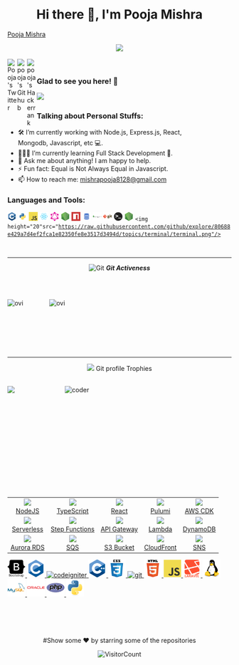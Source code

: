 <h1 align="center">Hi there 👋, I'm Pooja Mishra</h1>

<div class="badge-base LI-profile-badge" data-locale="en_US" data-size="medium" data-theme="dark" data-type="VERTICAL" data-vanity="mpooja15" data-version="v1"><a class="badge-base__link LI-simple-link" href="https://in.linkedin.com/in/poojams15?trk=profile-badge">Pooja Mishra</a></div>
              
<p align="center">
  <img
    src="https://github.com/mPooja-15/mPooja-15/blob/master/giphy.gif"
    height="200"
  />
</p>
<a href="https://twitter.com/poojam1507">
  <img
    align="left"
    alt="Pooja's Twitter"
    width="22px"
    src="https://cdn.jsdelivr.net/npm/simple-icons@v3/icons/twitter.svg"
  />
</a>
<a href="https://github.com/mPooja-15">
  <img
    align="left"
    alt="pooja's Github"
    width="22px"
    src="https://cdn.jsdelivr.net/npm/simple-icons@v3/icons/github.svg"
  />
</a>
<a href="https://www.hackerrank.com/mishrapooja8128/">
  <img
    align="left"
    alt="pooja's Hackerrank"
    width="22px"
    src="https://cdn.jsdelivr.net/npm/simple-icons@v3/icons/hackerrank.svg"
  />
</a>

<br />

### Glad to see you here! 🤩 &nbsp;

![](https://visitor-badge.glitch.me/badge?page_id=mPooja-15.mPooja-15)

### Talking about Personal Stuffs:

- 🛠 I’m currently working with Node.js, Express.js, React, <br /> Mongodb, Javascript, etc 💻.
- 👨🏻‍💻 I’m currently learning Full Stack Development 🚀.
- 💬 Ask me about anything! I am happy to help.
- ⚡ Fun fact: Equal is Not Always Equal in Javascript.
- 📫 How to reach me: mishrapooja8128@gmail.com

### Languages and Tools:

<code><img height="20" src="https://raw.githubusercontent.com/github/explore/80688e429a7d4ef2fca1e82350fe8e3517d3494d/topics/cpp/cpp.png"></code>
<code><img height="20" src="https://raw.githubusercontent.com/github/explore/80688e429a7d4ef2fca1e82350fe8e3517d3494d/topics/python/python.png"></code>
<code><img height="20" src="https://raw.githubusercontent.com/github/explore/80688e429a7d4ef2fca1e82350fe8e3517d3494d/topics/javascript/javascript.png"></code>
<code><img height="20" src="https://raw.githubusercontent.com/github/explore/80688e429a7d4ef2fca1e82350fe8e3517d3494d/topics/react/react.png"></code>
<code><img height="20" src="https://raw.githubusercontent.com/github/explore/80688e429a7d4ef2fca1e82350fe8e3517d3494d/topics/graphql/graphql.png"></code>
<code><img height="20" src="https://raw.githubusercontent.com/github/explore/80688e429a7d4ef2fca1e82350fe8e3517d3494d/topics/nodejs/nodejs.png"></code>
<code><img height="20" src="https://raw.githubusercontent.com/github/explore/80688e429a7d4ef2fca1e82350fe8e3517d3494d/topics/npm/npm.png"></code>
<code><img height="20" src="https://raw.githubusercontent.com/github/explore/80688e429a7d4ef2fca1e82350fe8e3517d3494d/topics/sql/sql.png"></code>
<code><img height="20" src="https://raw.githubusercontent.com/github/explore/80688e429a7d4ef2fca1e82350fe8e3517d3494d/topics/mongodb/mongodb.png"></code>
<code><img height="20" src="https://raw.githubusercontent.com/github/explore/80688e429a7d4ef2fca1e82350fe8e3517d3494d/topics/git/git.png"></code>
<code><img height="20" src="https://raw.githubusercontent.com/github/explore/80688e429a7d4ef2fca1e82350fe8e3517d3494d/topics/terminal/terminal.png"></code>
<code><img height="20" src="https://raw.githubusercontent.com/github/explore/80688e429a7d4ef2fca1e82350fe8e3517d3494d/topics/nodejs/nodejs.png"/></code>
<code><img height="20"src="https://raw.githubusercontent.com/github/explore/80688e429a7d4ef2fca1e82350fe8e3517d3494d/topics/terminal/terminal.png"/></code>

<!-- <code>
<img
    height="20"
    src="https://raw.githubusercontent.com/github/explore/80688e429a7d4ef2fca1e82350fe8e3517d3494d/topics/git/git.png"
/>
</code>
<code>
<img
    height="20"
    src="https://raw.githubusercontent.com/github/explore/80688e429a7d4ef2fca1e82350fe8e3517d3494d/topics/terminal/terminal.png"
/>
</code>
<code>
<img
    height="20"
    src="https://github.com/uannabi/-/blob/master/resource/git.svg"
/>
</code>
<code>
  <img
    height="20"
    src="https://www.vectorlogo.zone/logos/reactjs/reactjs-ar21.svg"
  />
</code>
<code>
  <img
    height="20"
    src="https://github.com/uannabi/-/blob/master/resource/python-icon.svg"
  />
</code>
<code>
  <img height="20" src="https://www.vectorlogo.zone/logos/java/java-ar21.svg" />
</code>
<code>
  <img
    height="20"
    src="https://upload.wikimedia.org/wikipedia/commons/7/7e/Spyder_logo.svg"
  />
</code>
<code>
  <img
    height="20"
    src="https://www.vectorlogo.zone/logos/jupyter/jupyter-ar21.svg"
  />
</code>
<code>
  <img
    height="20"
    src="https://www.vectorlogo.zone/logos/dotnet/dotnet-ar21.svg"
  />
</code>
<code>
  <img
    height="20"
    src="https://www.vectorlogo.zone/logos/w3_html5/w3_html5-ar21.svg"
  />
</code>
<code>
  <img
    height="20"
    src="https://www.vectorlogo.zone/logos/mysql/mysql-ar21.svg"
  />
</code>
<code>
  <img
    height="20"
    src="https://www.vectorlogo.zone/logos/sqlite/sqlite-ar21.svg"
  />
</code>
<code>
  <img
    height="20"
    src="https://matplotlib.org/2.2.5/_images/sphx_glr_logos2_001.png"
    width="100"
  />
</code>
<code>
  <img
    height="20"
    src="https://upload.wikimedia.org/wikipedia/commons/thumb/e/ed/Pandas_logo.svg/768px-Pandas_logo.svg.png"
  />
</code>
<code>
  <img
    height="20"
    src="https://www.vectorlogo.zone/logos/pocoo_flask/pocoo_flask-ar21.svg"
  />
</code>
<code>
  <img
    height="20"
    src="https://www.vectorlogo.zone/logos/heroku/heroku-ar21.svg"
  />
</code>
<code>
  <img
    height="20"
    src="https://www.vectorlogo.zone/logos/numpy/numpy-ar21.svg"
  />
</code>
<code>
  <img
    height="20"
    src="https://raw.githubusercontent.com/valohai/ml-logos/master/scipy.svg"
  />
</code> -->

<!-- <code>
  <img
    height="20"
    src="https://www.vectorlogo.zone/logos/javascript/javascript-ar21.svg"
  />
</code>
<code>
  <img
    height="20"
    src="https://www.vectorlogo.zone/logos/netlifyapp_watercss/netlifyapp_watercss-ar21.svg"
  />
</code>
<code>
  <img
    height="20"
    src="https://seeklogo.com/images/S/scikit-learn-logo-8766D07E2E-seeklogo.com.png"
  />
</code>
<code>
  <img
    height="20"
    src="https://www.vectorlogo.zone/logos/tensorflow/tensorflow-ar21.svg"
  />
</code> -->
<br />

<hr />
<p align="center">
  <img
    src="https://media.giphy.com/media/W5eoZHPpUx9sapR0eu/giphy.gif"
    width="30px"
    alt="Git"
  />&nbsp;<i><b>Git Activeness</b></i>
</p>
<br />
<br />
<p>
  <img
    align="left"
    src="https://github-readme-stats.vercel.app/api/top-langs?username=mPooja-15&show_icons=true&locale=en&layout=compact&theme=chartreuse-dark"
    alt="ovi"
  />
</p>
<p>
  &nbsp;<img
    align="right"
    src="https://github-readme-stats.vercel.app/api?username=mPooja-15&show_icons=true&locale=en&theme=chartreuse-dark"
    alt="ovi"
    width="410"
  />
</p>
<br /><br /><br /><br /><br />

<hr />

<p align="center">
  <img
    src="https://media.giphy.com/media/QaMcXSekUWx7aogAUr/giphy.gif"
    width="30"
  />&nbsp;Git profile Trophies
</p>
<br />
<img
  src="https://github-profile-trophy.vercel.app/?username=OvinduWijethunge&theme=juicyfresh&no-bg=true"
/>
<img
  align="right"
  height="250"
  width="375"
  alt="coder"
  src="https://raw.githubusercontent.com/mPooja-15/mPooja-15/p/coder.gif"
/>


<table cellspacing="5" cellpadding="5" width="100%">
  <tr> 
    <td align="center">
      <a href="https://nodejs.org/">
        <img src="[assets/svg/nodejs.svg](https://raw.githubusercontent.com/github/explore/80688e429a7d4ef2fca1e82350fe8e3517d3494d/topics/nodejs/nodejs.png)"/><br>NodeJS
      </a>
    </td>
    <td align="center">
      <a href="https://typescriptlang.org">
        <img src="assets/svg/typescript.svg"/><br>TypeScript
      </a>  
    </td>
    <td align="center">
      <a href="https://reactjs.org">
        <img src="assets/svg/react.svg"/><br>React
      </a>  
    </td>
    <td align="center">
      <a href="https://pulumi.com">
        <img src="assets/svg/pulumi.svg" height="75px"><br>Pulumi
      </a>  
    </td>
    <td align="center">
      <a href="https://aws.amazon.com/cdk">
        <img src="assets/svg/cdk.svg" height="75px"><br>AWS CDK
      </a>
    </td>

  </tr>
  <tr>
    <td align="center">
      <a href="https://aws.amazon.com/serverless">
        <img src="assets/svg/serverless.svg"  height="75px"/><br>Serverless
      </a>  
    </td>
    <td align="center">
      <a href="https://aws.amazon.com/step-functions">
        <img src="assets/svg/stepfunction.svg"  height="75px"/><br>Step Functions
      </a>  
    </td>
    <td align="center">
      <a href="https://aws.amazon.com/api-gateway">
        <img src="assets/svg/apigateway.svg" height="75px"/><br>API Gateway
      </a>  
    </td>
    <td align="center">
      <a href="https://aws.amazon.com/lambda">
        <img src="assets/svg/lambda.svg" height="75px"/><br>Lambda
      </a>  
    </td>
        <td align="center">
      <a href="https://aws.amazon.com/dynamodb">
        <img src="assets/svg/dynamodb.svg"  height="75px"/><br>DynamoDB
      </a>  
    </td>
  </tr>
  <tr>
    <td align="center">
      <a href="https://aws.amazon.com/rds/aurora">
        <img src="assets/svg/aurora.svg" height="75px"/><br>Aurora RDS
      </a>  
    </td>
    <td align="center">
      <a href="https://aws.amazon.com/sqs">
        <img src="assets/svg/sqs.svg" height="75px"/><br>SQS
      </a>  
    </td>
    <td align="center">
      <a href="https://aws.amazon.com/s3">
        <img src="assets/svg/s3Bucket.svg" height="75px"/><br>S3 Bucket
      </a>  
    </td>
    <td align="center">
      <a href="https://aws.amazon.com/cloudfront">
        <img src="assets/svg/cloudFront.svg" height="75px"/><br>CloudFront
      </a>  
    </td>
    <td align="center">
      <a href="https://aws.amazon.com/sns">
        <img src="assets/svg/sns.svg"  height="75px"/><br>SNS
      </a>  
    </td>
  </tr>
</table>
<p align="left">
  <a href="https://getbootstrap.com" target="_blank">
    <img
      src="https://raw.githubusercontent.com/devicons/devicon/master/icons/bootstrap/bootstrap-plain-wordmark.svg"
      alt="bootstrap"
      width="40"
      height="40"
    />
  </a>
  <a href="https://www.cprogramming.com/" target="_blank">
    <img
      src="https://raw.githubusercontent.com/devicons/devicon/master/icons/c/c-original.svg"
      alt="c"
      width="40"
      height="40"
    />
  </a>
  <a href="https://codeigniter.com" target="_blank">
    <img
      src="https://cdn.worldvectorlogo.com/logos/codeigniter.svg"
      alt="codeigniter"
      width="40"
      height="40"
    />
  </a>
  <a href="https://www.w3schools.com/cpp/" target="_blank">
    <img
      src="https://raw.githubusercontent.com/devicons/devicon/master/icons/cplusplus/cplusplus-original.svg"
      alt="cplusplus"
      width="40"
      height="40"
    />
  </a>
  <a href="https://www.w3schools.com/css/" target="_blank">
    <img
      src="https://raw.githubusercontent.com/devicons/devicon/master/icons/css3/css3-original-wordmark.svg"
      alt="css3"
      width="40"
      height="40"
    />
  </a>
  <a href="https://git-scm.com/" target="_blank">
    <img
      src="https://www.vectorlogo.zone/logos/git-scm/git-scm-icon.svg"
      alt="git"
      width="40"
      height="40"
    />
  </a>
  <a href="https://www.w3.org/html/" target="_blank">
    <img
      src="https://raw.githubusercontent.com/devicons/devicon/master/icons/html5/html5-original-wordmark.svg"
      alt="html5"
      width="40"
      height="40"
    />
  </a>
  <a
    href="https://developer.mozilla.org/en-US/docs/Web/JavaScript"
    target="_blank"
  >
    <img
      src="https://raw.githubusercontent.com/devicons/devicon/master/icons/javascript/javascript-original.svg"
      alt="javascript"
      width="40"
      height="40"
    />
  </a>
  <a href="https://laravel.com/" target="_blank">
    <img
      src="https://raw.githubusercontent.com/devicons/devicon/master/icons/laravel/laravel-plain-wordmark.svg"
      alt="laravel"
      width="40"
      height="40"
    />
  </a>
  <a href="https://www.linux.org/" target="_blank">
    <img
      src="https://raw.githubusercontent.com/devicons/devicon/master/icons/linux/linux-original.svg"
      alt="linux"
      width="40"
      height="40"
    />
  </a>
  <a href="https://www.mysql.com/" target="_blank">
    <img
      src="https://raw.githubusercontent.com/devicons/devicon/master/icons/mysql/mysql-original-wordmark.svg"
      alt="mysql"
      width="40"
      height="40"
    />
  </a>
  <a href="https://www.oracle.com/" target="_blank">
    <img
      src="https://raw.githubusercontent.com/devicons/devicon/master/icons/oracle/oracle-original.svg"
      alt="oracle"
      width="40"
      height="40"
    />
  </a>
  <a href="https://www.php.net" target="_blank">
    <img
      src="https://raw.githubusercontent.com/devicons/devicon/master/icons/php/php-original.svg"
      alt="php"
      width="40"
      height="40"
    />
  </a>
  <a href="https://www.python.org" target="_blank">
    <img
      src="https://raw.githubusercontent.com/devicons/devicon/master/icons/python/python-original.svg"
      alt="python"
      width="40"
      height="40"
    />
  </a>
</p>
<br />

<br />

#

<div align="center">
  #Show some ❤️ by starring some of the repositories

![VisitorCount](https://visitor-badge.glitch.me/badge?page_id=mPooja-15.mPooja-15)

</div>
